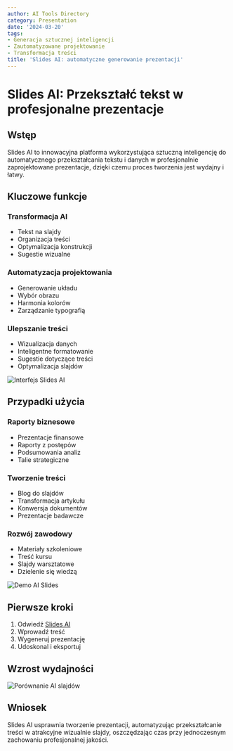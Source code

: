 ```yaml
---
author: AI Tools Directory
category: Presentation
date: '2024-03-20'
tags:
- Generacja sztucznej inteligencji
- Zautomatyzowane projektowanie
- Transformacja treści
title: 'Slides AI: automatyczne generowanie prezentacji'
---
```


# Slides AI: Przekształć tekst w profesjonalne prezentacje

## Wstęp

Slides AI to innowacyjna platforma wykorzystująca sztuczną inteligencję do automatycznego przekształcania tekstu i danych w profesjonalnie zaprojektowane prezentacje, dzięki czemu proces tworzenia jest wydajny i łatwy.

## Kluczowe funkcje

### Transformacja AI
- Tekst na slajdy
- Organizacja treści
- Optymalizacja konstrukcji
- Sugestie wizualne

### Automatyzacja projektowania
- Generowanie układu
- Wybór obrazu
- Harmonia kolorów
- Zarządzanie typografią

### Ulepszanie treści
- Wizualizacja danych
- Inteligentne formatowanie
- Sugestie dotyczące treści
- Optymalizacja slajdów

![Interfejs Slides AI](/imgs/slidesai/interface.jpg)

## Przypadki użycia

### Raporty biznesowe
- Prezentacje finansowe
- Raporty z postępów
- Podsumowania analiz
- Talie strategiczne

### Tworzenie treści
- Blog do slajdów
- Transformacja artykułu
- Konwersja dokumentów
- Prezentacje badawcze

### Rozwój zawodowy
- Materiały szkoleniowe
- Treść kursu
- Slajdy warsztatowe
- Dzielenie się wiedzą

![Demo AI Slides](/imgs/slidesai/demo.jpg)

## Pierwsze kroki

1. Odwiedź [Slides AI](https://slidesai.io)
2. Wprowadź treść
3. Wygeneruj prezentację
4. Udoskonal i eksportuj

## Wzrost wydajności

![Porównanie AI slajdów](/imgs/slidesai/comparison.jpg)

## Wniosek

Slides AI usprawnia tworzenie prezentacji, automatyzując przekształcanie treści w atrakcyjne wizualnie slajdy, oszczędzając czas przy jednoczesnym zachowaniu profesjonalnej jakości.